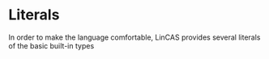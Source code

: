 # Literals

In order to make the language comfortable, LinCAS provides several literals of the basic built-in types

